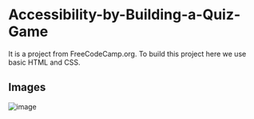 # Accessibility-by-Building-a-Quiz-Game
It is a project from FreeCodeCamp.org. To build this project here we use basic HTML and CSS. 



## Images

![image](https://user-images.githubusercontent.com/75157104/191876861-73d74019-2343-4311-bf0d-6a7a7f1b39d3.png)
